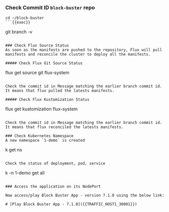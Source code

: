 ### Check Commit ID `block-buster` repo
```
cd ~/block-buster
```{{exec}}

```
git branch -v
```{{exec}}

### Check Flux Source Status
As soon as the manifests are pushed to the repository, Flux will pull manifests and reconcile the cluster to deploy all the manifests.

##### Check Flux Git Source Status
```
flux get source git flux-system
```{{exec}}

Check the commit id in Message matching the earlier branch commit id. It means that flux pulled the latests manifests.

##### Check Flux Kustomization Status 
```
flux get kustomization flux-system
```{{exec}}

Check the commit id in Message matching the earlier branch commit id. It means that flux reconciled the latests manifests.

### Check Kubernetes Namespace
A new namespace `1-demo` is created
```
k get ns
```{{exec}}

Check the status of deployment, pod, service
```
k -n 1-demo get all
```{{exec}}

### Access the application on its NodePort

Now access/play Block Buster App - version 7.1.0 using the below link:

# [Play Block Buster App - 7.1.0]({{TRAFFIC_HOST1_30001}})